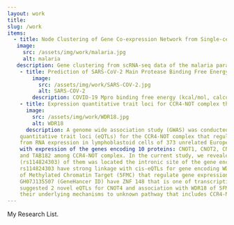 ```yaml
---
layout: work
title:
slug: /work
items:
  - title: Node Clustering of Gene Co-expression Network from Single-cell RNA Sequencing Using Node2Vec
   image:
     src: /assets/img/work/malaria.jpg
     alt: malaria
   description: Gene clustering from scRNA-seq data of the malaria parasite for life cycle analysis. The original dataset is from <a href="https://www.sciencedirect.com/science/article/pii/S0014482718306438?via%3Dihub">Ngara et al.</a>. 
    - title: Prediction of SARS-CoV-2 Main Protease Binding Free Energy Using Graph Convolutional Networks (<a href="https://github.com/mhlee216/COVID-19_Mpro_BFE_Prediction_GCN">GitHub</a>)
        image:
          src: /assets/img/work/SARS-COV-2.jpg
          alt: SARS-COV-2
        description: COVID-19 Mpro binding free energy (kcal/mol, calculated by AutoDock Vina) prediction for fast drug discovery using graph convolutional networks. The original dataset is from <a href="https://github.com/omarwagih/covid19-docking">Omar Wagih</a>. 
    - title: Expression quantitative trait loci for CCR4-NOT complex that regulate global gene expression 
      image:
        src: /assets/img/work/WDR18.jpg
        alt: WDR18
      description: A genome wide association study (GWAS) was conducted to identify expression 
    quantitative trait loci (eQTLs) for the CCR4-NOT complex that regulated gene expression at all steps. Data derived 
    from RNA expression in lymphoblastoid cells of 373 unrelated Europeans. We analyzed the genetic associations of SNPs 
    with expression of the genes encoding 10 proteins: CNOT1, CNOT2, CNOT3, CNOT4, CCR4a, CAF1, CAF40, CNOT10, CNOT11, 
    and TAB182 among CCR4-NOT complex. In the current study, we revealed 2 eQTLs associated with CNOT4 (P < ). One 
    (rs114824303) of them was located the intronic site of the gene encoding WD Repeat Domain 18 (WDR18). And then 
    rs114824303 have strong linkage with cis-eQTLs for gene encoding WDR18. WDR18 is well known subunit of Five Friends 
    of Methylated Chromatin Target (5FMC) that regulate gene expression dependent with ZNF148. CNOT4 target Promoter 
    GH07J135507 (GeneHancer ID) have ZNF 148 that is one of transcription factor binding sites. The current study 
    suggested 2 novel eQTLs for CNOT4 and association with WDR18 of 5FMC. Further studies are required to understand 
    their underlying mechanisms to unknown pathway that includes CCR4-NOT complex and 5FMC complex.
---
```


My Research List.
<br />
<br />